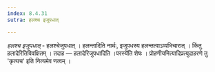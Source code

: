 ```yaml
---
index: 8.4.31
sutra: हलश्च इजुपधात्

---
```

_हलश्च इजुपधात्_ - हलश्चेजुपधात् । हलन्तादिति नार्थः, इजुपधस्य हलन्तत्वाऽव्यभिचारात् । किंतु हलादेरितिविवक्षितम् । तदाह —  हलादेरिजुपधादिति ।परस्ये॑ति शेषः । प्रोहणीयमित्यादिप्रत्युदाहरणे तु 'कृत्यच' इति नित्यमेव णत्वम् ।